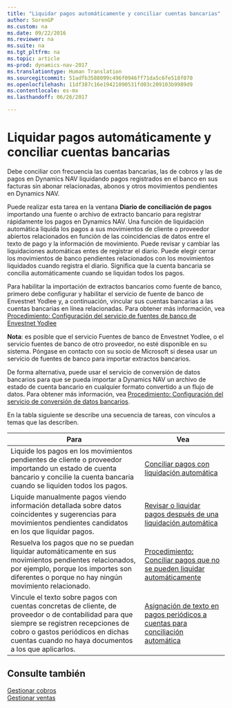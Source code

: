 ```yaml
---
title: "Liquidar pagos automáticamente y conciliar cuentas bancarias"
author: SorenGP
ms.custom: na
ms.date: 09/22/2016
ms.reviewer: na
ms.suite: na
ms.tgt_pltfrm: na
ms.topic: article
ms-prod: dynamics-nav-2017
ms.translationtype: Human Translation
ms.sourcegitcommit: 51adfb3588099c496f0946ff71da5c6fe518f070
ms.openlocfilehash: 11df387c16e19421090531fd03c209103b9989d9
ms.contentlocale: es-mx
ms.lasthandoff: 06/26/2017

---
```


# <a name="apply-payments-automatically-and-reconcile-bank-accounts"></a>Liquidar pagos automáticamente y conciliar cuentas bancarias
Debe conciliar con frecuencia las cuentas bancarias, las de cobros y las de pagos en Dynamics NAV liquidando pagos registrados en el banco en sus facturas sin abonar relacionadas, abonos y otros movimientos pendientes en Dynamics NAV.

Puede realizar esta tarea en la ventana **Diario de conciliación de pagos** importando una fuente o archivo de extracto bancario para registrar rápidamente los pagos en Dynamics NAV. Una función de liquidación automática liquida los pagos a sus movimientos de cliente o proveedor abiertos relacionados en función de las coincidencias de datos entre el texto de pago y la información de movimiento. Puede revisar y cambiar las liquidaciones automáticas entes de registrar el diario. Puede elegir cerrar los movimientos de banco pendientes relacionados con los movimientos liquidados cuando registra el diario. Significa que la cuenta bancaria se concilia automáticamente cuando se liquidan todos los pagos.

Para habilitar la importación de extractos bancarios como fuente de banco, primero debe configurar y habilitar el servicio de fuente de banco de Envestnet Yodlee y, a continuación, vincular sus cuentas bancarias a las cuentas bancarias en línea relacionadas. Para obtener más información, vea [Procedimiento: Configuración del servicio de fuentes de banco de Envestnet Yodlee](bank-how-setup-bank-statement-service.md)

**Nota**: es posible que el servicio Fuentes de banco de Envestnet Yodlee, o el servicio fuentes de banco de otro proveedor, no esté disponible en su sistema. Póngase en contacto con su socio de Microsoft si desea usar un servicio de fuentes de banco para importar extractos bancarios.

De forma alternativa, puede usar el servicio de conversión de datos bancarios para que se pueda importar a Dynamics NAV un archivo de estado de cuenta bancario en cualquier formato convertido a un flujo de datos. Para obtener más información, vea [Procedimiento: Configuración del servicio de conversión de datos bancarios](bank-how-setup-bank-data-conversion-service.md).

En la tabla siguiente se describe una secuencia de tareas, con vínculos a temas que las describen.

|Para |Vea |
|---|----|
|Liquide los pagos en los movimientos pendientes de cliente o proveedor importando un estado de cuenta bancario y concilie la cuenta bancaria cuando se liquiden todos los pagos. | [Conciliar pagos con liquidación automática](receivables-how-reconcile-payments-auto-application.md) |
|Liquide manualmente pagos viendo información detallada sobre datos coincidentes y sugerencias para movimientos pendientes candidatos en los que liquidar pagos. | [Revisar o liquidar pagos después de una liquidación automática](receivables-how-review-apply-payments-auto-application.md)
|Resuelva los pagos que no se puedan liquidar automáticamente en sus movimientos pendientes relacionados, por ejemplo, porque los importes son diferentes o porque no hay ningún movimiento relacionado. | [Procedimiento: Conciliar pagos que no se pueden liquidar automáticamente](receivables-how-reconcile-payments-cannot-apply-auto.md)
|Vincule el texto sobre pagos con cuentas concretas de cliente, de proveedor o de contabilidad para que siempre se registren recepciones de cobro o gastos periódicos en dichas cuentas cuando no haya documentos a los que aplicarlos.| [Asignación de texto en pagos periódicos a cuentas para conciliación automática](receivables-how-map-text-recurring-payments-accounts-auto-reconcilliation.md)|

## <a name="see-also"></a>Consulte también
[Gestionar cobros](receivables-manage-receivables.md)  
[Gestionar ventas](sales-manage-sales.md)

